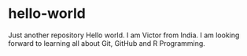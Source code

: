 # hello-world
Just another repository
Hello world. I am Victor from India. I am looking forward to learning all about Git, GitHub and R Programming. 
